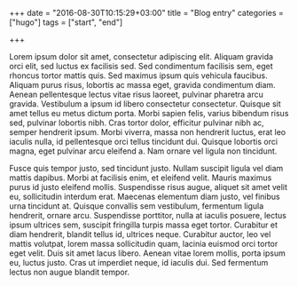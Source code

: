 +++
date = "2016-08-30T10:15:29+03:00"
title = "Blog entry"
categories = ["hugo"]
tags = ["start", "end"]

+++

Lorem ipsum dolor sit amet, consectetur adipiscing elit. Aliquam gravida orci elit, sed luctus ex facilisis sed. Sed condimentum facilisis sem, eget rhoncus tortor mattis quis. Sed maximus ipsum quis vehicula faucibus. Aliquam purus risus, lobortis ac massa eget, gravida condimentum diam. Aenean pellentesque lectus vitae risus laoreet, pulvinar pharetra arcu gravida. Vestibulum a ipsum id libero consectetur consectetur. Quisque sit amet tellus eu metus dictum porta. Morbi sapien felis, varius bibendum risus sed, pulvinar lobortis nibh. Cras tortor dolor, efficitur pulvinar nibh ac, semper hendrerit ipsum. Morbi viverra, massa non hendrerit luctus, erat leo iaculis nulla, id pellentesque orci tellus tincidunt dui. Quisque lobortis orci magna, eget pulvinar arcu eleifend a. Nam ornare vel ligula non tincidunt.

Fusce quis tempor justo, sed tincidunt justo. Nullam suscipit ligula vel diam mattis dapibus. Morbi at facilisis enim, et eleifend velit. Mauris maximus purus id justo eleifend mollis. Suspendisse risus augue, aliquet sit amet velit eu, sollicitudin interdum erat. Maecenas elementum diam justo, vel finibus urna tincidunt at. Quisque convallis sem vestibulum, fermentum ligula hendrerit, ornare arcu. Suspendisse porttitor, nulla at iaculis posuere, lectus ipsum ultrices sem, suscipit fringilla turpis massa eget tortor. Curabitur et diam hendrerit, blandit tellus id, ultrices neque. Curabitur auctor, leo vel mattis volutpat, lorem massa sollicitudin quam, lacinia euismod orci tortor eget velit. Duis sit amet lacus libero. Aenean vitae lorem mollis, porta ipsum eu, luctus justo. Cras ut imperdiet neque, id iaculis dui. Sed fermentum lectus non augue blandit tempor.